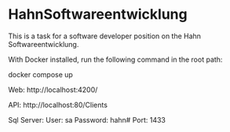 # HahnSoftwareentwicklung
This is a task for a software developer position on the Hahn Softwareentwicklung.

With Docker installed, run the following command in the root path:

docker compose up

Web:
http://localhost:4200/

API:
http://localhost:80/Clients

Sql Server:
User: sa
Password: hahn#
Port: 1433